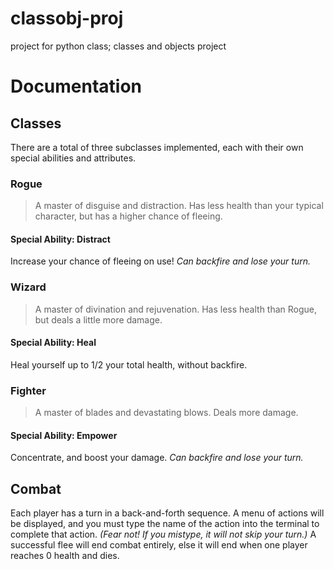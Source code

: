 # classobj-proj
project for python class; classes and objects project

# Documentation
## Classes
There are a total of three subclasses implemented, each with their own special abilities and attributes.
### Rogue
> A master of disguise and distraction. Has less health than your typical character, but has a higher chance of fleeing.
#### Special Ability: Distract
Increase your chance of fleeing on use! *Can backfire and lose your turn.*
### Wizard
> A master of divination and rejuvenation. Has less health than Rogue, but deals a little more damage.
#### Special Ability: Heal
Heal yourself up to 1/2 your total health, without backfire.
### Fighter
> A master of blades and devastating blows. Deals more damage.
#### Special Ability: Empower
Concentrate, and boost your damage. *Can backfire and lose your turn.*
## Combat
Each player has a turn in a back-and-forth sequence. A menu of actions will be displayed, and you must type the name of the action into the terminal to complete that action. *(Fear not! If you mistype, it will not skip your turn.)*
A successful flee will end combat entirely, else it will end when one player reaches 0 health and dies.

